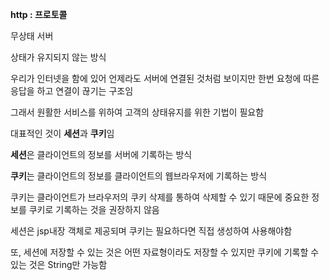 **http : 프로토콜**

무상태 서버

상태가 유지되지 않는 방식

우리가 인터넷을 함에 있어 언제라도 서버에 연결된 것처럼 보이지만 한번 요청에 따른 응답을 하고 연결이 끊기는 구조임

그래서 원활한 서비스를 위하여 고객의 상태유지를 위한 기법이 필요함

대표적인 것이 **세션**과 **쿠키**임

**세션**은 클라이언트의 정보를 서버에 기록하는 방식

**쿠키**는 클라이언트의 정보를 클라이언트의 웹브라우저에 기록하는 방식

쿠키는 클라이언트가 브라우저의 쿠키 삭제를 통하여 삭제할 수 있기 때문에 중요한 정보를 쿠키로 기록하는 것을 권장하지 않음

세션은 jsp내장 객체로 제공되며 쿠키는 필요하다면 직접 생성하여 사용해야함

또, 세션에 저장할 수 있는 것은 어떤 자료형이라도 저장할 수 있지만 쿠키에 기록할 수 있는 것은 String만 가능함

